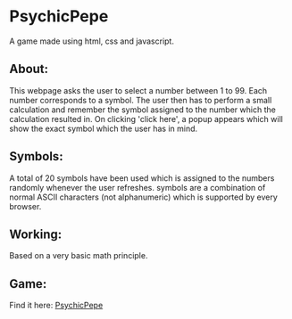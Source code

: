 # PsychicPepe
A game made using html, css and javascript. 

## About:
This webpage asks the user to select a number between 1 to 99. Each number corresponds to a symbol. The user then has to perform a small calculation and remember the symbol assigned to the number which the calculation resulted in. On clicking 'click here', a popup appears which will show the exact symbol which the user has in mind.

## Symbols:
A total of 20 symbols have been used which is assigned to the numbers randomly whenever the user refreshes. symbols are a combination of normal ASCII characters (not alphanumeric) which is supported by every browser.

## Working:
Based on a very basic math principle.

## Game:
Find it here: [PsychicPepe](https://a-raja-rajendran.github.io/)
